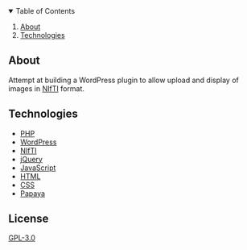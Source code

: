 <!-- TABLE OF CONTENTS -->
<details open="open">
  <summary>Table of Contents</summary>
  <ol>
  <li>
  <a href="#about">About</a>
  </li>
  <li>
  <a href="#technologies">Technologies</a>
  </li>
  </ol>
</details>

<!-- ABOUT -->
## About

Attempt at building a WordPress plugin to allow upload and display of images in [NIfTI](https://en.wikipedia.org/wiki/Neuroimaging_Informatics_Technology_Initiative) format.

<!-- TECHNOLOGIES -->
## Technologies

- [PHP](https://www.php.net/)
- [WordPress](https://wordpress.org/)
- [NIfTI](https://en.wikipedia.org/wiki/Neuroimaging_Informatics_Technology_Initiative)
- [jQuery](https://jquery.com/)
- [JavaScript](https://developer.mozilla.org/en-US/docs/Web/JavaScript)
- [HTML](https://developer.mozilla.org/en-US/docs/Web/HTML)
- [CSS](https://developer.mozilla.org/en-US/docs/Web/CSS)
- [Papaya](https://rii-mango.github.io/Papaya/)

## License

[GPL-3.0](https://choosealicense.com/licenses/gpl-3.0/)
